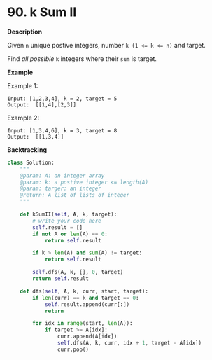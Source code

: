 # 90. k Sum II

**Description**

Given `n` unique postive integers, number `k (1 <= k <= n)` and target.

Find *all possible* `k` integers where their `sum` is target.

**Example**

Example 1:

```
Input: [1,2,3,4], k = 2, target = 5
Output:  [[1,4],[2,3]]
```

Example 2:

```
Input: [1,3,4,6], k = 3, target = 8
Output:  [[1,3,4]]
```

**Backtracking**

```python
class Solution:
    """
    @param: A: an integer array
    @param: k: a postive integer <= length(A)
    @param: targer: an integer
    @return: A list of lists of integer
    """

    def kSumII(self, A, k, target):
        # write your code here
        self.result = []
        if not A or len(A) == 0:
            return self.result

        if k > len(A) and sum(A) != target:
            return self.result

        self.dfs(A, k, [], 0, target)
        return self.result

    def dfs(self, A, k, curr, start, target):
        if len(curr) == k and target == 0:
            self.result.append(curr[:])
            return

        for idx in range(start, len(A)):
            if target >= A[idx]:
                curr.append(A[idx])
                self.dfs(A, k, curr, idx + 1, target - A[idx])
                curr.pop()
```